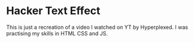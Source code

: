 # Hacker Text Effect

This is just a recreation of a video I watched on YT by Hyperplexed. I was practising my skills in HTML CSS and JS.
